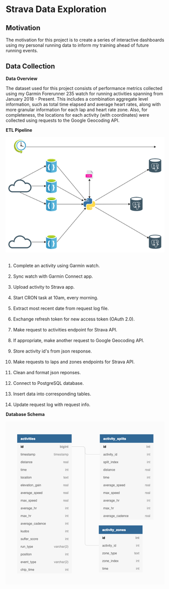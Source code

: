 # Strava Data Exploration

## Motivation

The motivation for this project is to create a series of interactive dashboards using my personal running data to inform my training ahead of future running events. 

## Data Collection

**Data Overview**

The dataset used for this project consists of performance metrics collected using my Garmin Forerunner 235 watch for running activities spanning from January 2018 - Present. This includes a combination aggregate level information, such as total time elapsed and average heart rates, along with more granular information for each lap and heart rate zone. Also, for completeness, the locations for each activity (with coordinates) were collected using requests to the Google Geocoding API.

**ETL Pipeline**

<img src="/images/ETL_pipeline.png" /> <br/><br/>

1. Complete an activity using Garmin watch. <br/><br/>
2. Sync watch with Garmin Connect app. <br/><br/>
3. Upload activity to Strava app. <br/><br/>
4. Start CRON task at 10am, every morning. <br/><br/>
5. Extract most recent date from request log file. <br/><br/>
6. Exchange refresh token for new access token (OAuth 2.0). <br/><br/>
7. Make request to activities endpoint for Strava API. <br/><br/>
8. If appropriate, make another request to Google Geocoding API. <br/><br/>
9. Store activity id's from json response. <br/><br/>
10. Make requests to laps and zones endpoints for Strava API. <br/><br/>
11. Clean and format json reponses. <br/><br/>
11. Connect to PostgreSQL database. <br/><br/>
12. Insert data into corresponding tables. <br/><br/>
13. Update request log with request info.

**Database Schema**

<img src="/images/database_schema.png"/> <br/><br/>

